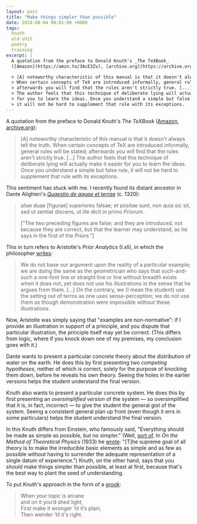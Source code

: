 ```yaml
---
layout: post
title: "Make things simpler than possible"
date: 2024-08-04 00:01:00 +0000
tags:
  knuth
  old-shit
  poetry
  training
excerpt: |
  A quotation from the preface to Donald Knuth's _The TeXBook_
  ([Amazon](https://amzn.to/3AcE3Zv), [archive.org](https://archive.org/details/B-001-002-139/page/n6/mode/1up)):

  > [A] noteworthy characteristic of this manual is that it doesn't always tell the truth.
  > When certain concepts of TeX are introduced informally, general rules will be stated;
  > afterwards you will find that the rules aren't strictly true. [...]
  > The author feels that this technique of deliberate lying will actually make it easier
  > for you to learn the ideas. Once you understand a simple but false rule,
  > it will not be hard to supplement that rule with its exceptions.
---
```


A quotation from the preface to Donald Knuth's _The TeXBook_
([Amazon](https://amzn.to/3AcE3Zv), [archive.org](https://archive.org/details/B-001-002-139/page/n6/mode/1up)):

> [A] noteworthy characteristic of this manual is that it doesn't always tell the truth.
> When certain concepts of TeX are introduced informally, general rules will be stated;
> afterwards you will find that the rules aren't strictly true. [...]
> The author feels that this technique of deliberate lying will actually make it easier
> for you to learn the ideas. Once you understand a simple but false rule,
> it will not be hard to supplement that rule with its exceptions.

This sentiment has stuck with me. I recently found its distant ancestor in
Dante Alighieri's [_Quaestio de aquae et terrae_](https://archive.org/details/atranslationqua00aliggoog/page/n54/mode/2up) (c. 1320):

> aliae duae [figurae] superiores falsae; et positae sunt, non quia sic sit,
> sed ut sentiat discens, ut ille dicit in primo _Priorum_.
>
> [“The two preceding figures are false; and they are introduced, not because
> they are correct, but that the learner may understand, as he says in the
> first of the _Priors_.”]

This in turn refers to Aristotle's _Prior Analytics_ (I.xli), in which the philosopher
[writes](https://archive.org/details/L325AristotleIPriorAnalytics/page/384/mode/2up):

> We do not base our argument upon the reality of a particular example;
> we are doing the same as the geometrician who says that such-and-such
> a one-foot line or straight line or line without breadth exists when it does not,
> yet does not use his illustrations in the sense that he argues from them. [...]
> On the contrary, we (I mean the student) use the setting out of terms
> as one uses sense-perception; we do not use them as though demonstration
> were impossible without these illustrations.

Now, Aristotle was simply saying that "examples are non-normative": if I provide an
illustration in support of a principle, and you dispute that particular illustration,
the principle itself may yet be correct. (This differs from logic, where if
you knock down one of my premises, my conclusion goes with it.)

Dante wants to present a particular concrete theory about the distribution of water
on the earth. He does this by first presenting two _competing hypotheses_, neither of
which is correct, solely for the purpose of knocking them down, before he reveals
his own theory. Seeing the holes in the earlier versions helps the student
understand the final version.

Knuth also wants to present a particular concrete system. He does this by first
presenting an _oversimplified version_ of the system — so oversimplified that it
is, in fact, incorrect — to give the student the general gist of the system.
Seeing a consistent general plan up front (even though it errs in some particulars)
helps the student understand the final version.

In this Knuth differs from Einstein, who famously said,
"Everything should be made as simple as possible, but no simpler."
(Well, [sort of](https://quoteinvestigator.com/2011/05/13/einstein-simple/).
In _On the Method of Theoretical Physics_ (1933) he [wrote](https://archive.org/details/structureofscien0000unse_i7r3/page/82):
"[T]he supreme goal of all theory is to make the irreducible basic elements
as simple and as few as possible without having to surrender the adequate
representation of a single datum of experience.") Knuth, on the other hand,
says that you _should_ make things simpler than possible, at least at first,
because that's the best way to plant the seed of understanding.

To put Knuth's approach in the form of a [grook](https://en.wikipedia.org/wiki/Grook):

> When your topic is arcane  
> and on it you’d shed light,  
> First make it wronger ’til it’s plain,  
> Then weirder ’til it's right.
